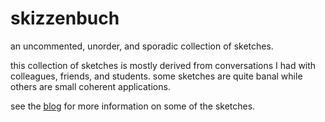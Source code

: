 # skizzenbuch

an uncommented, unorder, and sporadic collection of sketches.

this collection of sketches is mostly derived from conversations I had with colleagues, friends, and students. some sketches are quite banal while others are small coherent applications.

see the [blog](https://dennisppaul.github.io/skizzenbuch/) for more information on some of the sketches.